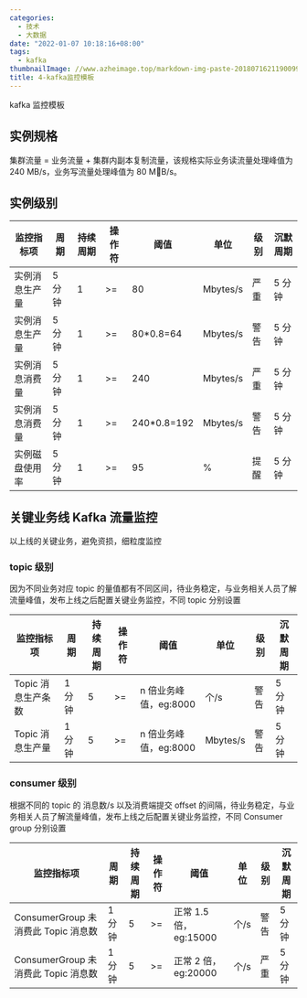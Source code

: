 ```yaml
---
categories:
  - 技术
  - 大数据
date: "2022-01-07 10:18:16+08:00"
tags:
  - kafka
thumbnailImage: //www.azheimage.top/markdown-img-paste-20180716211900993.png
title: 4-kafka监控模板
---
```


kafka 监控模板

<!--more-->

## 实例规格

集群流量 = 业务流量 + 集群内副本复制流量，该规格实际业务读流量处理峰值为 240 MB/s，业务写流量处理峰值为 80 MB/s。

## 实例级别

| 监控指标项     | 周期   | 持续周期 | 操作符 | 阈值         | 单位     | 级别 | 沉默周期 |
| -------------- | ------ | -------- | ------ | ------------ | -------- | ---- | -------- |
| 实例消息生产量 | 5 分钟 | 1        | >=     | 80           | Mbytes/s | 严重 | 5 分钟   |
| 实例消息生产量 | 5 分钟 | 1        | >=     | 80\*0.8=64   | Mbytes/s | 警告 | 5 分钟   |
| 实例消息消费量 | 5 分钟 | 1        | >=     | 240          | Mbytes/s | 严重 | 5 分钟   |
| 实例消息消费量 | 5 分钟 | 1        | >=     | 240\*0.8=192 | Mbytes/s | 警告 | 5 分钟   |
| 实例磁盘使用率 | 5 分钟 | 1        | >=     | 95           | %        | 提醒 | 5 分钟   |

## 关键业务线 Kafka 流量监控

以上线的关键业务，避免资损，细粒度监控

### topic 级别

因为不同业务对应 topic 的量值都有不同区间，待业务稳定，与业务相关人员了解流量峰值，发布上线之后配置关键业务监控，不同 topic 分别设置

| 监控指标项         | 周期   | 持续周期 | 操作符 | 阈值                  | 单位     | 级别 | 沉默周期 |
| ------------------ | ------ | -------- | ------ | --------------------- | -------- | ---- | -------- |
| Topic 消息生产条数 | 1 分钟 | 5        | >=     | n 倍业务峰值，eg:8000 | 个/s     | 警告 | 5 分钟   |
| Topic 消息生产量   | 1 分钟 | 5        | >=     | n 倍业务峰值，eg:8000 | Mbytes/s | 警告 | 5 分钟   |

### consumer 级别

根据不同的 topic 的 消息数/s 以及消费端提交 offset 的间隔，待业务稳定，与业务相关人员了解流量峰值，发布上线之后配置关键业务监控，不同 Consumer group 分别设置

| 监控指标项                          | 周期   | 持续周期 | 操作符 | 阈值                  | 单位 | 级别 | 沉默周期 |
| ----------------------------------- | ------ | -------- | ------ | --------------------- | ---- | ---- | -------- |
| ConsumerGroup 未消费此 Topic 消息数 | 1 分钟 | 5        | >=     | 正常 1.5 倍，eg:15000 | 个/s | 警告 | 5 分钟   |
| ConsumerGroup 未消费此 Topic 消息数 | 1 分钟 | 5        | >=     | 正常 2 倍，eg:20000   | 个/s | 严重 | 5 分钟   |
